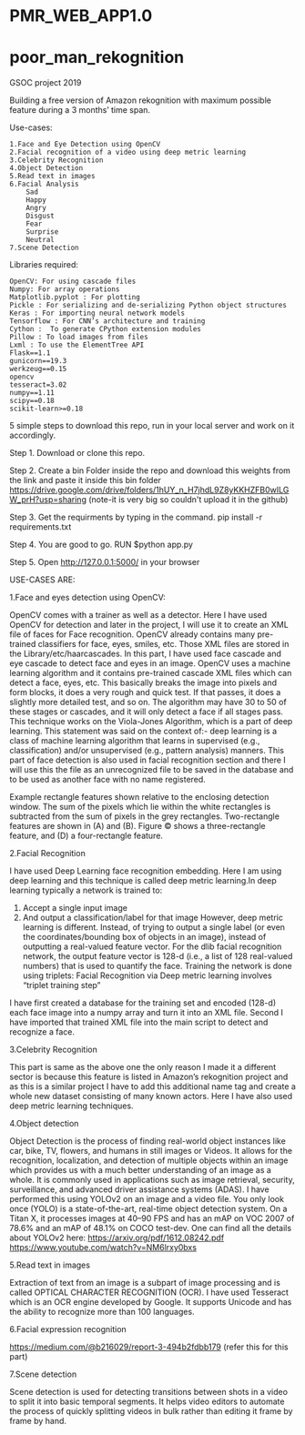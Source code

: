 # PMR_WEB_APP1.0

# poor_man_rekognition
GSOC project 2019

Building a free version of Amazon rekognition with maximum possible feature during a 3 months’ time span.

Use-cases:

   	1.Face and Eye Detection using OpenCV
	2.Facial recognition of a video using deep metric learning
	3.Celebrity Recognition
 	4.Object Detection
	5.Read text in images
 	6.Facial Analysis
 		Sad
 		Happy
 		Angry
 		Disgust
 		Fear
 		Surprise
 		Neutral
 	7.Scene Detection

Libraries required:

	OpenCV: For using cascade files
	Numpy: For array operations
	Matplotlib.pyplot : For plotting
	Pickle : For serializing and de-serializing Python object structures
	Keras : For importing neural network models 
	Tensorflow : For CNN’s architecture and training
	Cython :  To generate CPython extension modules
	Pillow : To load images from files
	Lxml : To use the ElementTree API
	Flask==1.1
	gunicorn==19.3
	werkzeug==0.15
	opencv
	tesseract=3.02
	numpy==1.11
	scipy==0.18
	scikit-learn>=0.18

5 simple steps to download this repo, run in your local server and work on it accordingly.

Step 1.
        Download or clone this repo.

Step 2.
	Create a bin Folder inside the repo and download this weights from the link and paste it inside this bin folder
	https://drive.google.com/drive/folders/1hUY_n_H7jhdL9Z8yKKHZFB0wILGW_prH?usp=sharing
	(note-it is very big so couldn't upload it in the github)
	
Step 3.
        Get the requirments by typing in the command.
        pip install -r requirements.txt
        
Step 4.
        You are good to go.
        RUN $python app.py
     
Step 5.
        Open http://127.0.0.1:5000/ in your browser


USE-CASES ARE:

1.Face and eyes detection using OpenCV:

OpenCV comes with a trainer as well as a detector. Here I have used OpenCV for detection and later in the project, I will use it to create an XML file of faces for Face recognition. OpenCV already contains many pre-trained classifiers for face, eyes, smiles, etc. Those XML files are stored in the Library/etc/haarcascades. In this part, I have used face cascade and eye cascade to detect face and eyes in an image. OpenCV uses a machine learning algorithm and it contains pre-trained cascade XML files which can detect a face, eyes, etc. This basically breaks the image into pixels and form blocks, it does a very rough and quick test. If that passes, it does a slightly more detailed test, and so on. The algorithm may have 30 to 50 of these stages or cascades, and it will only detect a face if all stages pass.
This technique works on the Viola-Jones Algorithm, which is a part of deep learning. This statement was said on the context of:- deep learning is a class of machine learning algorithm that learns in supervised (e.g., classification) and/or unsupervised (e.g., pattern analysis) manners.
This part of face detection is also used in facial recognition section and there I will use this the file as an unrecognized file to be saved in the database and to be used as another face with no name registered.

Example rectangle features shown relative to the enclosing detection window. The sum of the pixels which lie within the white rectangles is subtracted from the sum of pixels in the grey rectangles. Two-rectangle features are shown in (A) and (B). Figure © shows a three-rectangle feature, and (D) a four-rectangle feature.


2.Facial Recognition

I have used Deep Learning face recognition embedding. Here I am using deep learning and this technique is called deep metric learning.In deep learning typically a network is trained to:
1. Accept a single input image
2. And output a classification/label for that image
However, deep metric learning is different. Instead, of trying to output a single label (or even the coordinates/bounding box of objects in an image), instead of outputting a real-valued feature vector. For the dlib facial recognition network, the output feature vector is 128-d (i.e., a list of 128 real-valued numbers) that is used to quantify the face. Training the network is done using triplets:
Facial Recognition via Deep metric learning involves “triplet training step”

I have first created a database for the training set and encoded (128-d) each face image into a numpy array and turn it into an XML file. Second I have imported that trained XML file into the main script to detect and recognize a face.


3.Celebrity Recognition

This part is same as the above one the only reason I made it a different sector is because this feature is listed in Amazon’s rekognition project and as this is a similar project I have to add this additional name tag and create a whole new dataset consisting of many known actors.
Here I have also used deep metric learning techniques.


4.Object detection

Object Detection is the process of finding real-world object instances like car, bike, TV, flowers, and humans in still images or Videos. It allows for the recognition, localization, and detection of multiple objects within an image which provides us with a much better understanding of an image as a whole. It is commonly used in applications such as image retrieval, security, surveillance, and advanced driver assistance systems (ADAS).
I have performed this using YOLOv2 on an image and a video file. You only look once (YOLO) is a state-of-the-art, real-time object detection system. On a Titan X, it processes images at 40–90 FPS and has an mAP on VOC 2007 of 78.6% and an mAP of 48.1% on COCO test-dev. One can find all the details about YOLOv2 here:
https://arxiv.org/pdf/1612.08242.pdf
https://www.youtube.com/watch?v=NM6lrxy0bxs


5.Read text in images

Extraction of text from an image is a subpart of image processing and is called OPTICAL CHARACTER RECOGNITION (OCR). I have used Tesseract which is an OCR engine developed by Google. It supports Unicode and has the ability to recognize more than 100 languages.


6.Facial expression recognition

https://medium.com/@b216029/report-3-494b2fdbb179  (refer this for this part)


7.Scene detection

Scene detection is used for detecting transitions between shots in a video to split it into basic temporal segments. It helps video editors to automate the process of quickly splitting videos in bulk rather than editing it frame by frame by hand.
